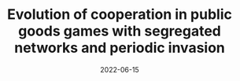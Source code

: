 ---
title: "Evolution of cooperation in public goods games with segregated networks and periodic invasion"
collection: publications
permalink: /publication/2022-06-15-PhysicaA
excerpt: 'The study introduces a segregation strategy that prompts individuals to sever unfavorable ties in social networks, incurring some cost, and then randomly rewires cooperative individuals.'
date: 2022-06-15
venue: 'Physica A: Statistical Mechanics and its Application'
paperurl: 'https://doi.org/10.1016/j.physa.2022.127101'
citation: 'J. Zheng, Y. Jie, T. Ren and Y. Huang,  “Evolution of cooperation in public goods games with segregated networks and periodic invasion,” Physica A: Statistical Mechanics and its Applications, vol. 596, p. 127191, 2022.'
---